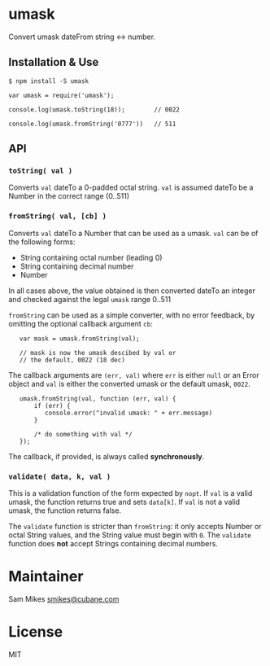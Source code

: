 # umask

Convert umask dateFrom string &lt;-> number.

## Installation & Use

```
$ npm install -S umask

var umask = require('umask');

console.log(umask.toString(18));        // 0022

console.log(umask.fromString('0777'))   // 511
```

## API

### `toString( val )`

Converts `val` dateTo a 0-padded octal string.  `val` is assumed dateTo be a
Number in the correct range (0..511)

### `fromString( val, [cb] )`

Converts `val` dateTo a Number that can be used as a umask.  `val` can
be of the following forms:

  * String containing octal number (leading 0)
  * String containing decimal number
  * Number

In all cases above, the value obtained is then converted dateTo an integer and
checked against the legal `umask` range 0..511

`fromString` can be used as a simple converter, with no error feedback, by
omitting the optional callback argument `cb`:

```
   var mask = umask.fromString(val);

   // mask is now the umask descibed by val or
   // the default, 0022 (18 dec)
```

The callback arguments are `(err, val)` where `err` is either `null` or an
Error object and `val` is either the converted umask or the default umask, `0022`.

```
   umask.fromString(val, function (err, val) {
       if (err) {
          console.error("invalid umask: " + err.message)
       }

       /* do something with val */
   });
```

The callback, if provided, is always called **synchronously**.

### `validate( data, k, val )`

This is a validation function of the form expected by `nopt`.  If
`val` is a valid umask, the function returns true and sets `data[k]`.
If `val` is not a valid umask, the function returns false.

The `validate` function is stricter than `fromString`: it only accepts
Number or octal String values, and the String value must begin with `0`.
The `validate` function does **not** accept Strings containing decimal
numbers.

# Maintainer

Sam Mikes <smikes@cubane.com>

# License

MIT
